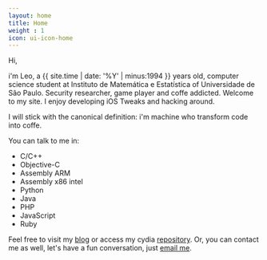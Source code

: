 ```yaml
---
layout: home
title: Home
weight : 1
icon: ui-icon-home
---
```




Hi,

i'm Leo, a {{ site.time | date: '%Y' | minus:1994 }} years old, computer science student at Instituto de Matemática e Estatística of Universidade de São Paulo. Security researcher, game player and coffe addicted. Welcome to my site. I enjoy developing iOS Tweaks and hacking around.


I will stick with the canonical definition: i'm machine who transform code into coffe.

You can talk to me in:
- C/C++
- Objective-C
- Assembly ARM
- Assembly x86 intel
- Python
- Java
- PHP
- JavaScript
- Ruby

Feel free to visit my [blog](http://lbenicio.com/blog) or access my cydia [repository](http://cydia.lbenicio.com). Or, you can contact me as well, let's have a fun conversation, just [email me](mailto:leonardo@lbenicio.com).
